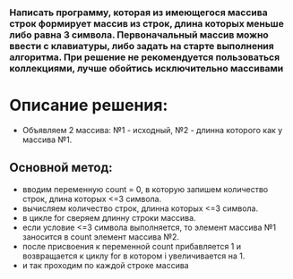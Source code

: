 ### Написать программу, которая из имеющегося массива строк формирует массив из строк, длина которых меньше либо равна 3 символа. Первоначальный массив можно ввести с клавиатуры, либо задать на старте выполнения алгоритма. При решение не рекомендуется пользоваться коллекциями, лучше обойтись исключительно массивами
 
# Описание решения: 
* Объявляем 2 массива: №1 - исходный, №2 - длинна которого как у массива №1. 
## Основной метод:  
* вводим переменную count = 0, в которую запишем количество строк, длина которых <=3 символа.
* вычисляем количество строк, длинна которых <=3 символа.
* в цикле for сверяем длинну строки массива.
* если условие <=3 символа выполняется, то элемент массива №1 заносится в count элемент массива №2. 
* после присвоения к переменной count прибавляется 1 и возвращается к циклу for в котором i увеличивается на 1. 
* и так проходим по каждой строке массива